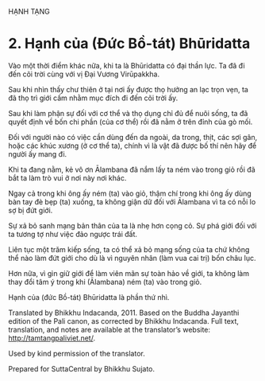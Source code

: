 HẠNH TẠNG

# 2\. Hạnh của (Đức Bồ-tát) Bhūridatta

Vào một thời điểm khác nữa, khi ta là Bhūridatta có đại thần lực. Ta đã đi đến cõi trời cùng với vị Đại Vương Virūpakkha.

Sau khi nhìn thấy chư thiên ở tại nơi ấy được thọ hưởng an lạc trọn vẹn, ta đã thọ trì giới cấm nhằm mục đích đi đến cõi trời ấy.

Sau khi làm phận sự đối với cơ thể và thọ dụng chỉ đủ để nuôi sống, ta đã quyết định về bốn chi phần (của cơ thể) rồi đã nằm ở trên đỉnh của gò mối.

Đối với người nào có việc cần dùng đến da ngoài, da trong, thịt, các sợi gân, hoặc các khúc xương (ở cơ thể ta), chính vì là vật đã được bố thí nên hãy để người ấy mang đi.

Khi ta đang nằm, kẻ vô ơn Ālambana đã nắm lấy ta ném vào trong giỏ rồi đã bắt ta làm trò vui ở nơi này nơi khác.

Ngay cả trong khi ông ấy ném (ta) vào giỏ, thậm chí trong khi ông ấy dùng bàn tay đè bẹp (ta) xuống, ta không giận dữ đối với Ālambana vì ta có nỗi lo sợ bị đứt giới.

Sự xả bỏ sanh mạng bản thân của ta là nhẹ hơn cọng cỏ. Sự phá giới đối với ta tương tợ như việc đảo ngược trái đất.

Liên tục một trăm kiếp sống, ta có thể xả bỏ mạng sống của ta chứ không thể nào làm đứt giới cho dù là vì nguyên nhân (làm vua cai trị) bốn châu lục.

Hơn nữa, vì gìn giữ giới để làm viên mãn sự toàn hảo về giới, ta không làm thay đổi tâm ý trong khi (Ālambana) ném (ta) vào trong giỏ.

Hạnh của (đức Bồ-tát) Bhūridatta là phần thứ nhì.

Translated by Bhikkhu Indacanda, 2011. Based on the Buddha Jayanthi edition of the Pali canon, as corrected by Bhikkhu Indacanda. Full text, translation, and notes are available at the translator’s website: http://tamtangpaliviet.net/.

Used by kind permission of the translator.

Prepared for SuttaCentral by Bhikkhu Sujato.